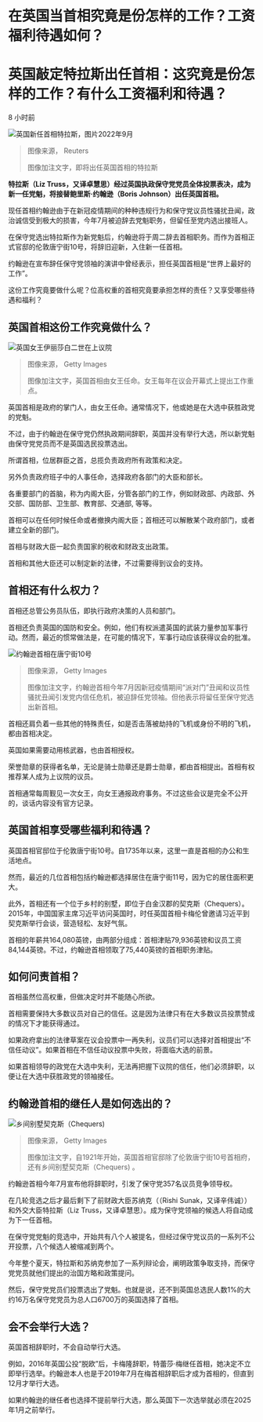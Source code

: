 # 在英国当首相究竟是份怎样的工作？工资福利待遇如何？

#  英国敲定特拉斯出任首相：这究竟是份怎样的工作？有什么工资福利和待遇？

8 小时前

![英国新任首相特拉斯，图片2022年9月](_126594382_1f0b3dcd-c285-473c-8d93-1f141ec22783.jpg)

> 图像来源，  Reuters
>
> 图像加注文字，即将出任英国首相的特拉斯

**特拉斯（Liz Truss，又译卓慧思）经过英国执政保守党党员全体投票表决，成为新一任党魁，将接替鲍里斯·约翰逊（Boris Johnson）出任英国首相。**

现任首相约翰逊由于在新冠疫情期间的种种违规行为和保守党议员性骚扰丑闻，政治诚信受到极大的损害，今年7月被迫辞去党魁职务，但留任至党内选出接班人。

在保守党选出特拉斯作为新党魁后，约翰逊将于周二辞去首相职务。而作为首相正式官邸的伦敦唐宁街10号，将辞旧迎新，入住新一任首相。

约翰逊在宣布辞任保守党领袖的演讲中曾经表示，担任英国首相是“世界上最好的工作”。

这份工作究竟要做什么呢？位高权重的首相究竟要承担怎样的责任？又享受哪些待遇和福利？

##  英国首相这份工作究竟做什么？

![英国女王伊丽莎白二世在上议院](_108752975_gettyimages-532081604.jpg)

> 图像来源，  Getty Images
>
> 图像加注文字，英国首相由女王任命。女王每年在议会开幕式上提出工作重点。

英国首相是政府的掌门人，由女王任命。通常情况下，他或她是在大选中获胜政党的党魁。

不过，由于约翰逊在保守党仍然执政期间辞职，英国并没有举行大选，所以新党魁由保守党党员而不是英国选民投票选出。

所谓首相，位居群臣之首，总揽负责政府所有政策和决定。

另外负责政府班子中的人事任命，选择政府各部门的大臣和部长。

各重要部门的首脑，称为内阁大臣，分管各部门的工作，例如财政部、内政部、外交部、国防部、卫生部、教育部、交通部, 等等。

首相可以在任何时候任命或者撤换内阁大臣；首相还可以解散某个政府部门，或者建立全新的部门。

首相与财政大臣一起负责国家的税收和财政支出政策。

首相和其他大臣还可以制定新的法律，不过需要得到议会的支持。

##  首相还有什么权力？

首相还总管公务员队伍，即执行政府决策的人员和部门。

首相还负责英国的国防和安全。例如，他们有权派遣英国的武装力量参加军事行动。然而，最近的惯常做法是，在可能的情况下，军事行动应该获得议会的批准。

![约翰逊首相在唐宁街10号](_126550905_gettyimages-1241752507.jpg)

> 图像来源，  Getty Images
>
> 图像加注文字，约翰逊首相今年7月因新冠疫情期间“派对门”丑闻和议员性骚扰丑闻引发党内信任危机，被迫辞任党领袖。但他表示将留任至保守党选出新首相。

首相还肩负着一些其他的特殊责任，如是否击落被劫持的飞机或身份不明的飞机，都由首相决定。

英国如果需要动用核武器，也由首相授权。

荣誉勋章的获得者名单，无论是骑士勋章还是爵士勋章，都由首相提出。首相有权推荐某人成为上议院的议员。

首相通常每周觐见一次女王，向女王通报政府事务。不过这些会议是完全不公开的，谈话内容没有官方记录。

##  英国首相享受哪些福利和待遇？

英国首相官邸位于伦敦唐宁街10号。自1735年以来，这里一直是首相的办公和生活地点。

然而，最近的几位首相包括约翰逊都选择居住在唐宁街11号，因为它的居住面积更大。

此外，首相还有一个位于乡村的别墅，即位于白金汉郡的契克斯（Chequers）。2015年，中国国家主席习近平访问英国时，时任英国首相卡梅伦曾邀请习近平到契克斯举行会谈，营造轻松、友好气氛。

首相的年薪共164,080英镑，由两部分组成：首相津贴79,936英镑和议员工资84,144英镑。不过，约翰逊首相领取了75,440英镑的首相职务津贴。

##  如何问责首相？

首相虽然位高权重，但做决定时并不能随心所欲。

首相需要保持大多数议员对自己的信任。这是因为法律只有在大多数议员投票赞成的情况下才能获得通过。

如果政府拿出的法律草案在议会投票中一再失利，议员们可以选择对首相提出“不信任动议”。如果首相在不信任动议投票中失败，将面临大选的前景。

如果首相领导的政党在大选中失利，无法再把握下议院的信任，他们必须辞职，以便让在大选中获胜政党的领袖接任。

##  约翰逊首相的继任人是如何选出的？

![乡间别墅契克斯（Chequers\)](_107987368_8398bd8b-4f25-44d6-8d49-bfb6f52fb812.jpg)

> 图像来源，  Getty Images
>
> 图像加注文字，自1921年开始，英国首相官邸除了伦敦唐宁街10号首相府，还有乡间别墅契克斯（Chequers) 。

约翰逊首相今年7月宣布他将辞职时，引发了保守党357名议员竞争领导权。

在几轮竞选之后才最后剩下了前财政大臣苏纳克（（Rishi Sunak，又译辛伟诚））和外交大臣特拉斯（Liz Truss，又译卓慧思）。成为保守党领袖的候选人将自动成为下一任首相。

在保守党党魁的竞选中，开始共有八个人被提名，但经过保守党议员的一系列不公开投票，八个候选人被缩减到两个。

今年整个夏天，特拉斯和苏纳克参加了一系列辩论会，阐明政策争取支持，而保守党党员就他们提出的治国方略和政策提问。

然后，保守党党员们投票选出了党魁。也就是说，还不到英国总选民人数1%的大约16万名保守党党员为总人口6700万的英国选择了首相。

##  会不会举行大选？

英国首相辞职时，不会自动举行大选。

例如，2016年英国公投“脱欧”后，卡梅隆辞职，特蕾莎·梅继任首相，她决定不立即举行选举。约翰逊本人也是于2019年7月在梅首相辞职后才成为首相的，但直到12月才举行大选。

如果约翰逊的继任者也选择不提前举行大选，那么英国下一次选举就必须在2025年1月之前举行。


